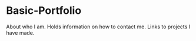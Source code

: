 # Basic-Portfolio
About who I am.
Holds information on how to contact me.
Links to projects I have made.
